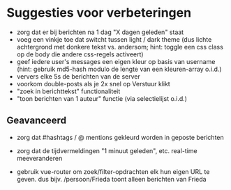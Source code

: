 # Suggesties voor verbeteringen

+ zorg dat er bij berichten na 1 dag "X dagen geleden" staat
+ voeg een vinkje toe dat switcht tussen light / dark theme
  (dus lichte achtergrond met donkere tekst vs. andersom;
   hint: toggle een css class op de body die andere css-regels activeert)
+ geef iedere user's messages een eigen kleur op basis van username
  (hint: gebruik md5-hash modulo de lengte van een kleuren-array o.i.d.)
+ ververs elke 5s de berichten van de server
+ voorkom double-posts als je 2x snel op Verstuur klikt
+ "zoek in berichttekst" functionaliteit
+ "toon berichten van 1 auteur" functie (via selectielijst o.i.d.)

## Geavanceerd
- zorg dat #hashtags / @ mentions gekleurd worden in geposte berichten
+ zorg dat de tijdvermeldingen "1 minuut geleden", etc. real-time meeveranderen
- gebruik vue-router om zoek/filter-opdrachten elk hun eigen URL te geven.
  dus bijv. /persoon/Frieda toont alleen berichten van Frieda
